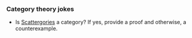 ### Category theory jokes

- Is [Scattergories](https://en.wikipedia.org/wiki/Scattergories) a category? If yes, provide a proof and otherwise, a counterexample. 